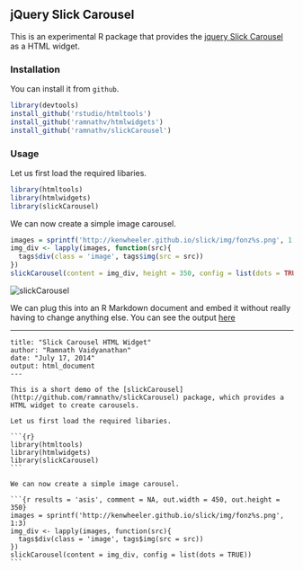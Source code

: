 ## jQuery Slick Carousel

This is an experimental R package that provides the [jquery Slick Carousel](http://kenwheeler.github.io/slick/) as a HTML widget.

### Installation

You can install it from `github`.

```r
library(devtools)
install_github('rstudio/htmltools')
install_github('ramnathv/htmlwidgets')
install_github('ramnathv/slickCarousel')
```

### Usage

Let us first load the required libaries.

```r
library(htmltools)
library(htmlwidgets)
library(slickCarousel)
```

We can now create a simple image carousel.

```r
images = sprintf('http://kenwheeler.github.io/slick/img/fonz%s.png', 1:3)
img_div <- lapply(images, function(src){
  tags$div(class = 'image', tags$img(src = src))
})
slickCarousel(content = img_div, height = 350, config = list(dots = TRUE))
```

![slickCarousel](http://i.imgur.com/CJAD6FJ.png)


We can plug this into an R Markdown document and embed it without really having to change anything else. You can see the output [here](http://rpubs.com/ramnathv/test-carousel)

  ---
	title: "Slick Carousel HTML Widget"
	author: "Ramnath Vaidyanathan"
	date: "July 17, 2014"
	output: html_document
	---

	This is a short demo of the [slickCarousel](http://github.com/ramnathv/slickCarousel) package, which provides a HTML widget to create carousels.

	Let us first load the required libaries.

	```{r}
	library(htmltools)
	library(htmlwidgets)
	library(slickCarousel)
	```

	We can now create a simple image carousel.

	```{r results = 'asis', comment = NA, out.width = 450, out.height = 350}
	images = sprintf('http://kenwheeler.github.io/slick/img/fonz%s.png', 1:3)
	img_div <- lapply(images, function(src){
	  tags$div(class = 'image', tags$img(src = src))
	})
	slickCarousel(content = img_div, config = list(dots = TRUE))
	```
  




